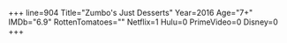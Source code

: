 +++
line=904
Title="Zumbo's Just Desserts"
Year=2016
Age="7+"
IMDb="6.9"
RottenTomatoes=""
Netflix=1
Hulu=0
PrimeVideo=0
Disney=0
+++

